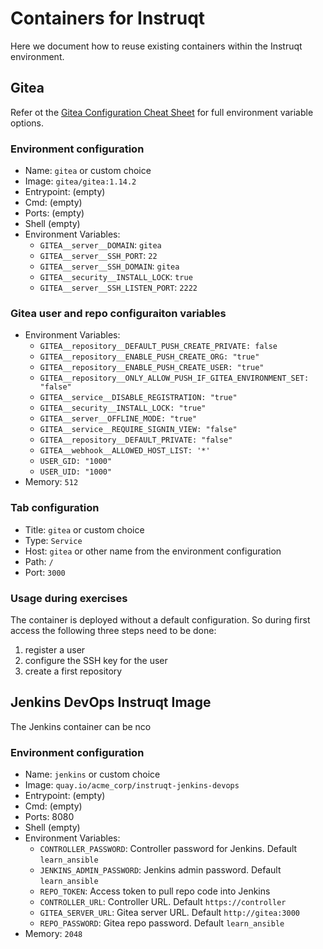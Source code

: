 # Containers for Instruqt

Here we document how to reuse existing containers within the Instruqt environment.

## Gitea

Refer ot the [Gitea Configuration Cheat Sheet](https://docs.gitea.io/en-us/config-cheat-sheet/) for full environment variable options.
### Environment configuration

- Name: `gitea` or custom choice
- Image: `gitea/gitea:1.14.2`
- Entrypoint: (empty)
- Cmd: (empty)
- Ports: (empty)
- Shell (empty)
- Environment Variables:
  - `GITEA__server__DOMAIN`: `gitea`
  - `GITEA__server__SSH_PORT`: `22`
  - `GITEA__server__SSH_DOMAIN`: `gitea`
  - `GITEA__security__INSTALL_LOCK`: `true`
  - `GITEA__server__SSH_LISTEN_PORT`: `2222`

### Gitea user and repo configuraiton variables

- Environment Variables:
  - `GITEA__repository__DEFAULT_PUSH_CREATE_PRIVATE: false`
  - `GITEA__repository__ENABLE_PUSH_CREATE_ORG: "true"`
  - `GITEA__repository__ENABLE_PUSH_CREATE_USER: "true"`
  - `GITEA__repository__ONLY_ALLOW_PUSH_IF_GITEA_ENVIRONMENT_SET: "false"`
  - `GITEA__service__DISABLE_REGISTRATION: "true"`
  - `GITEA__security__INSTALL_LOCK: "true"`
  - `GITEA__server__OFFLINE_MODE: "true"`
  - `GITEA__service__REQUIRE_SIGNIN_VIEW: "false"`
  - `GITEA__repository__DEFAULT_PRIVATE: "false"`
  - `GITEA__webhook__ALLOWED_HOST_LIST: '*'`
  - `USER_GID: "1000"`
  - `USER_UID: "1000"`
- Memory: `512`

### Tab configuration

- Title: `gitea` or custom choice
- Type: `Service`
- Host: `gitea` or other name from the environment configuration
- Path: `/`
- Port: `3000`

### Usage during exercises

The container is deployed without a default configuration. So during first access the following three steps need to be done:

1. register a user
1. configure the SSH key for the user
1. create a first repository

## Jenkins DevOps Instruqt Image

The Jenkins container can be nco

### Environment configuration
- Name: `jenkins` or custom choice
- Image: `quay.io/acme_corp/instruqt-jenkins-devops`
- Entrypoint: (empty)
- Cmd: (empty)
- Ports: 8080
- Shell (empty)
- Environment Variables:
  - `CONTROLLER_PASSWORD`: Controller password for Jenkins. Default `learn_ansible`
  - `JENKINS_ADMIN_PASSWORD`: Jenkins admin password. Default `learn_ansible`
  - `REPO_TOKEN`: Access token to pull repo code into Jenkins
  - `CONTROLLER_URL`: Controller URL. Default `https://controller`
  - `GITEA_SERVER_URL`: Gitea server URL. Default `http://gitea:3000`
  - `REPO_PASSWORD`: Gitea repo password. Default `learn_ansible`
- Memory: `2048`